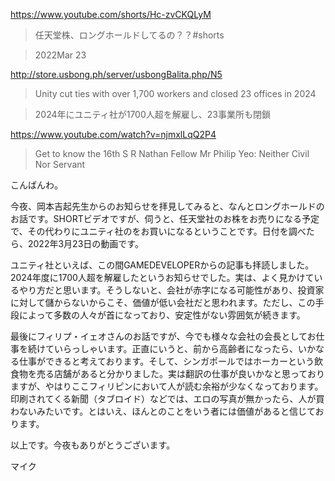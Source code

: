https://www.youtube.com/shorts/Hc-zvCKQLyM

> 任天堂株、ロングホールドしてるの？？#shorts 

> 2022Mar 23

http://store.usbong.ph/server/usbongBalita.php/N5

> Unity cut ties with over 1,700 workers and closed 23 offices in 2024 

> 2024年にユニティ社が1700人超を解雇し、23事業所も閉鎖 

https://www.youtube.com/watch?v=njmxlLqQ2P4

> Get to know the 16th S R Nathan Fellow Mr Philip Yeo: Neither Civil Nor Servant

こんばんわ。

今夜、岡本吉起先生からのお知らせを拝見してみると、なんとロングホールドのお話です。SHORTビデオですが、伺うと、任天堂社のお株をお売りになる予定で、その代わりにユニティ社のをお買いになるということです。日付を調べたら、2022年3月23日の動画です。

ユニティ社といえば、この間GAMEDEVELOPERからの記事も拝読しました。2024年度に1700人超を解雇したというお知らせでした。実は、よく見かけているやり方だと思います。そうしないと、会社が赤字になる可能性があり、投資家に対して儲からないからこそ、価値が低い会社だと思われます。ただし、この手段によって多数の人々が首になっており、安定性がない雰囲気が続きます。

最後にフィリプ・イェオさんのお話ですが、今でも様々な会社の会長としてお仕事を続けていらっしゃいます。正直にいうと、前から高齢者になったら、いかなる仕事ができると考えております。そして、シンガポールではホーカーという飲食物を売る店舗があると分かりました。実は翻訳の仕事が良いかなと思っておりますが、やはりここフィリピンにおいて人が読む余裕が少なくなっております。印刷されてくる新聞（タブロイド）などでは、エロの写真が無かったら、人が買わないみたいです。とはいえ、ほんとのことをいう者には価値があると信じております。

以上です。今夜もありがとうございます。

マイク
